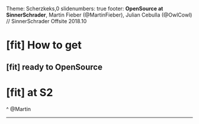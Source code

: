Theme: Scherzkeks,0
slidenumbers: true
footer: **OpenSource at SinnerSchrader**, Martin Fieber (@MartinFieber), Julian Cebulla (@OwlCowl) // SinnerSchrader Offsite 2018.10

# [fit] How to get
## [fit] **ready to OpenSource**
# [fit] at S2

^ @Martin

---
